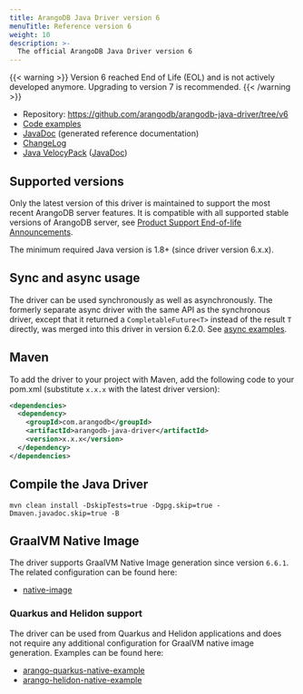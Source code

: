```yaml
---
title: ArangoDB Java Driver version 6
menuTitle: Reference version 6
weight: 10
description: >-
  The official ArangoDB Java Driver version 6
---
```

{{< warning >}}
Version 6 reached End of Life (EOL) and is not actively developed anymore.
Upgrading to version 7 is recommended.
{{< /warning >}}

- Repository: <https://github.com/arangodb/arangodb-java-driver/tree/v6>
- [Code examples](https://github.com/arangodb/arangodb-java-driver/tree/v6/src/test/java/com/arangodb/example)
- [JavaDoc](https://javadoc.io/doc/com.arangodb/arangodb-java-driver/6.25.0/index.html) (generated reference documentation)
- [ChangeLog](https://github.com/arangodb/arangodb-java-driver/blob/v6/ChangeLog.md)
- [Java VelocyPack](https://github.com/arangodb/java-velocypack) ([JavaDoc](https://arangodb.github.io/java-velocypack))

## Supported versions

Only the latest version of this driver is maintained to support the most recent
ArangoDB server features. 
It is compatible with all supported stable versions of ArangoDB server, see 
[Product Support End-of-life Announcements](https://arangodb.com/subscriptions/end-of-life-notice/).

The minimum required Java version is 1.8+ (since driver version 6.x.x).

## Sync and async usage

The driver can be used synchronously as well as asynchronously. The formerly separate async
driver with the same API as the synchronous driver, except that it returned a
`CompletableFuture<T>` instead of the result `T` directly, was merged into this
driver in version 6.2.0. See
[async examples](https://github.com/arangodb/arangodb-java-driver/tree/v6/src/test/java/com/arangodb/async/example).

## Maven

To add the driver to your project with Maven, add the following code to your
pom.xml (substitute `x.x.x` with the latest driver version):

```xml
<dependencies>
  <dependency>
    <groupId>com.arangodb</groupId>
    <artifactId>arangodb-java-driver</artifactId>
    <version>x.x.x</version>
  </dependency>
</dependencies>
```

## Compile the Java Driver

```
mvn clean install -DskipTests=true -Dgpg.skip=true -Dmaven.javadoc.skip=true -B
```

## GraalVM Native Image

The driver supports GraalVM Native Image generation since version `6.6.1`.
The related configuration can be found here:

- [native-image](https://github.com/arangodb/arangodb-java-driver/tree/v6/src/main/resources/META-INF/native-image)

### Quarkus and Helidon support

The driver can be used from Quarkus and Helidon applications and does not
require any additional configuration for GraalVM native image generation.
Examples can be found here:

- [arango-quarkus-native-example](https://github.com/arangodb-helper/arango-quarkus-native-example)
- [arango-helidon-native-example](https://github.com/arangodb-helper/arango-helidon-native-example)
